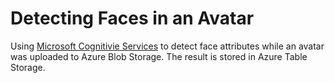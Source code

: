 # Detecting Faces in an Avatar

Using [Microsoft Cognitivie Services](https://www.microsoft.com/cognitive-services) to detect face attributes while an avatar was uploaded to Azure Blob Storage. The result is stored in Azure Table Storage.